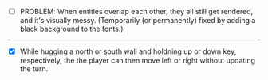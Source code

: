 


- [ ] PROBLEM: When entities overlap each other, they all still get rendered, and it's visually messy. (Temporarily (or permanently) fixed by adding a black background to the fonts.)


------------------------------------------------------------------

- [x] While hugging a north or south wall and holdning up or down key, respectively, the the player can then move left or right without updating the turn.
